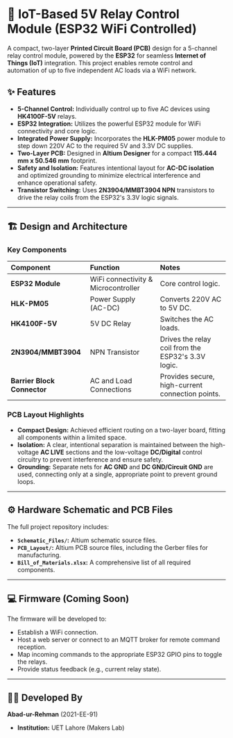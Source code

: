 # 🔌 IoT-Based 5V Relay Control Module (ESP32 WiFi Controlled)

A compact, two-layer **Printed Circuit Board (PCB)** design for a 5-channel relay control module, powered by the **ESP32** for seamless **Internet of Things (IoT)** integration. This project enables remote control and automation of up to five independent AC loads via a WiFi network.

## ✨ Features

* **5-Channel Control:** Individually control up to five AC devices using **HK4100F-5V** relays.
* **ESP32 Integration:** Utilizes the powerful ESP32 module for WiFi connectivity and core logic.
* **Integrated Power Supply:** Incorporates the **HLK-PM05** power module to step down 220V AC to the required 5V and 3.3V DC supplies.
* **Two-Layer PCB:** Designed in **Altium Designer** for a compact **115.444 mm x 50.546 mm** footprint.
* **Safety and Isolation:** Features intentional layout for **AC-DC isolation** and optimized grounding to minimize electrical interference and enhance operational safety.
* **Transistor Switching:** Uses **2N3904/MMBT3904 NPN** transistors to drive the relay coils from the ESP32's 3.3V logic signals.

---

## 🏗️ Design and Architecture

### Key Components

| Component | Function | Notes |
| :--- | :--- | :--- |
| **ESP32 Module** | WiFi connectivity & Microcontroller | Core control logic. |
| **HLK-PM05** | Power Supply (AC-DC) | Converts 220V AC to 5V DC. |
| **HK4100F-5V** | 5V DC Relay | Switches the AC loads. |
| **2N3904/MMBT3904** | NPN Transistor | Drives the relay coil from the ESP32's 3.3V logic. |
| **Barrier Block Connector** | AC and Load Connections | Provides secure, high-current connection points. |

### PCB Layout Highlights

* **Compact Design:** Achieved efficient routing on a two-layer board, fitting all components within a limited space.
* **Isolation:** A clear, intentional separation is maintained between the high-voltage **AC LIVE** sections and the low-voltage **DC/Digital** control circuitry to prevent interference and ensure safety.
* **Grounding:** Separate nets for **AC GND** and **DC GND/Circuit GND** are used, connecting only at a single, appropriate point to prevent ground loops.

---

## ⚙️ Hardware Schematic and PCB Files

The full project repository includes:

* **`Schematic_Files/`:** Altium schematic source files.
* **`PCB_Layout/`:** Altium PCB source files, including the Gerber files for manufacturing.
* **`Bill_of_Materials.xlsx`:** A comprehensive list of all required components.

---

## 💻 Firmware (Coming Soon)

The firmware will be developed to:

* Establish a WiFi connection.
* Host a web server or connect to an MQTT broker for remote command reception.
* Map incoming commands to the appropriate ESP32 GPIO pins to toggle the relays.
* Provide status feedback (e.g., current relay state).

---

## 👨‍💻 Developed By

**Abad-ur-Rehman** (2021-EE-91)
* **Institution:** UET Lahore (Makers Lab)
